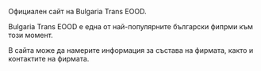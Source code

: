 Официален сайт на Bulgaria Trans EOOD.

Bulgaria Trans EOOD е една от най-популярните български фипрми към този момент.

В сайта може да намерите информация за състава на фирмата, както и контактите на фирмата.
